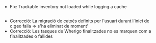 ##
- Fix: Trackable inventory not loaded while logging a cache

##
- Correcció: La migració de catxés definits per l'usuari durant l'inici de c:geo falla => s'ha eliminat de moment'
- Correcció: Les tasques de Wherigo finalitzades no es marquen com a finalitzades o fallides

